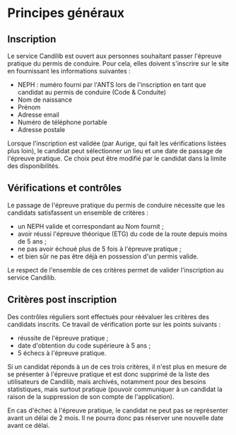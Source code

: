 # Principes généraux

## Inscription
Le service Candilib est ouvert aux personnes souhaitant passer l'épreuve pratique du permis de conduire. Pour cela, elles doivent s'inscrire sur le site en fournissant les informations suivantes :

* NEPH : numéro fourni par l'ANTS lors de l'inscription en tant que candidat au permis de conduire (Code & Conduite)
* Nom de naissance
* Prénom
* Adresse email
* Numéro de téléphone portable
* Adresse postale

Lorsque l'inscription est validée (par Aurige, qui fait les vérifications listées plus loin), le candidat peut sélectionner un lieu et une date de passage de l'épreuve pratique. Ce choix peut être modifié par le candidat dans la limite des disponibilités.

## Vérifications et contrôles

Le passage de l'épreuve pratique du permis de conduire nécessite que les candidats satisfassent un ensemble de critères :

* un NEPH valide et correspondant au Nom fournit ;
* avoir réussi l'épreuve théorique (ETG) du code de la route depuis moins de 5 ans ;
* ne pas avoir échoué plus de 5 fois à l'épreuve pratique ;
* et bien sûr ne pas être déjà en possession d'un permis valide.

Le respect de l'ensemble de ces critères permet de valider l'inscription au service Candilib.

## Critères post inscription

Des contrôles réguliers sont effectués pour réévaluer les critères des candidats inscrits. Ce travail de vérification porte sur les points suivants :

* réussite de l'épreuve pratique ;
* date d'obtention du code supérieure à 5 ans ;
* 5 échecs à l'épreuve pratique.

Si un candidat réponds à  un de ces trois critères, il n'est plus en mesure de se présenter à l'épreuve pratique et est donc supprimé de la liste des utilisateurs de Candilib, mais archivés, notamment pour des besoins statistiques, mais surtout pratique (pouvoir communiquer à un candidat la raison de la suppression de son compte de l'application).

En cas d'échec à l'épreuve pratique, le candidat ne peut pas se représenter avant un délai de 2 mois. Il ne pourra donc pas réserver une nouvelle date avant ce délai.
